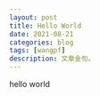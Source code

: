 ```yaml
---
layout: post
title: Hello World
date: 2021-08-21
categories: blog
tags: [wangpf]
description: 文章金句。
---
```


hello world

